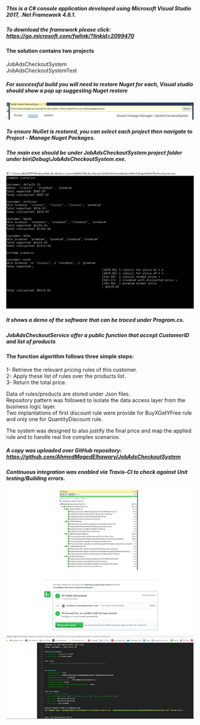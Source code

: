 ##### This is a C# console application developed using Microsoft Visual Studio 2017, .Net Framework 4.6.1.
##### To download the framework please click: **https://go.microsoft.com/fwlink/?linkid=2099470**

#### The solution contains two projects
JobAdsCheckoutSystem <br/>
JobAdsCheckoutSystemTest <br/>

##### For successful build you will need to restore Nuget for each, Visual studio should show a pop up suggesting Nuget restore
![Screenshot](NuGet.JPG)
##### To ensure NuGet is restored, you can select each project then navigate to Project - Manage Nuget Packages.

##### The main exe should be under JobAdsCheckoutSystem project folder under **bin\Debug\JobAdsCheckoutSystem.exe**.
![Screenshot](Demo.JPG)
##### It shows a demo of the software that can be traced under Program.cs.


##### JobAdsCheckoutService offer a public function that accept CustomerID and list of products
#### The function algorithm follows three simple steps:
1- Retrieve the relevant pricing rules of this customer.<br/>
2- Apply these list of rules over the products list.<br/>
3- Return the total price.<br/>

Data of rules/products are stored under Json files.<br/>
Repository pattern was followed to isolate the data access layer from the business logic layer.<br/>
Two implantations of first discount rule were provide for BuyXGetYFree rule and only one for QuantityDiscount rule.<br/>

The system was designed to also justify the final price and map the applied rule and to handle real live complex scenarios.<br/> 


##### A copy was uploaded over GitHub repository: **https://github.com/AhmedMagedElhawary/JobAdsCheckoutSystem**
##### Continuous integration was enabled via Travis-CI to check against Unit testing/Building errors.
![Screenshot](ContinuousIntegration.JPG)
